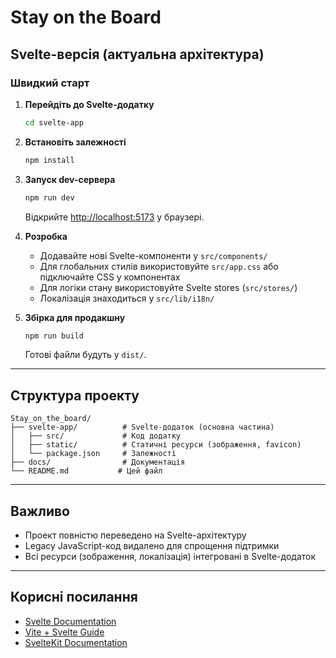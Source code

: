 # Stay on the Board

## Svelte-версія (актуальна архітектура)

### Швидкий старт

1. **Перейдіть до Svelte-додатку**
   ```bash
   cd svelte-app
   ```

2. **Встановіть залежності**
   ```bash
   npm install
   ```

3. **Запуск dev-сервера**
   ```bash
   npm run dev
   ```
   Відкрийте [http://localhost:5173](http://localhost:5173) у браузері.

4. **Розробка**
   - Додавайте нові Svelte-компоненти у `src/components/`
   - Для глобальних стилів використовуйте `src/app.css` або підключайте CSS у компонентах
   - Для логіки стану використовуйте Svelte stores (`src/stores/`)
   - Локалізація знаходиться у `src/lib/i18n/`

5. **Збірка для продакшну**
   ```bash
   npm run build
   ```
   Готові файли будуть у `dist/`.

---

## Структура проекту

```
Stay_on_the_board/
├── svelte-app/          # Svelte-додаток (основна частина)
│   ├── src/             # Код додатку
│   ├── static/          # Статичні ресурси (зображення, favicon)
│   └── package.json     # Залежності
├── docs/                # Документація
└── README.md           # Цей файл
```

---

## Важливо
- Проект повністю переведено на Svelte-архітектуру
- Legacy JavaScript-код видалено для спрощення підтримки
- Всі ресурси (зображення, локалізація) інтегровані в Svelte-додаток

---

## Корисні посилання
- [Svelte Documentation](https://svelte.dev/docs)
- [Vite + Svelte Guide](https://vitejs.dev/guide/)
- [SvelteKit Documentation](https://kit.svelte.dev/docs) 
